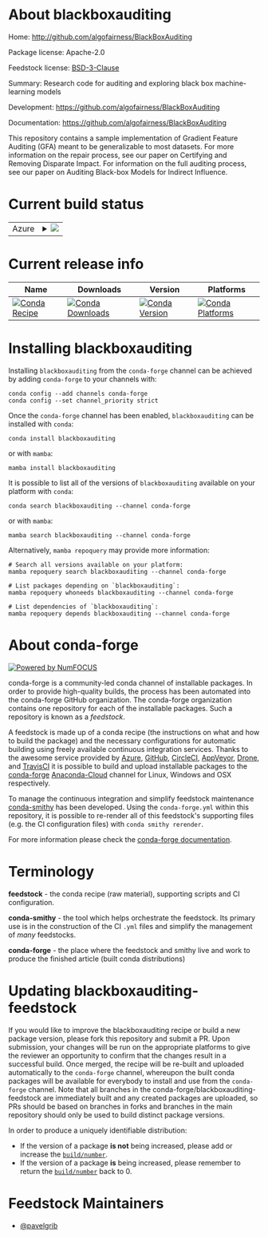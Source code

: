 About blackboxauditing
======================

Home: http://github.com/algofairness/BlackBoxAuditing

Package license: Apache-2.0

Feedstock license: [BSD-3-Clause](https://github.com/conda-forge/blackboxauditing-feedstock/blob/main/LICENSE.txt)

Summary: Research code for auditing and exploring black box machine-learning models

Development: https://github.com/algofairness/BlackBoxAuditing

Documentation: https://github.com/algofairness/BlackBoxAuditing

This repository contains a sample implementation of Gradient Feature Auditing (GFA) meant to be generalizable to most datasets. For more information on the repair process, see our paper on Certifying and Removing Disparate Impact. For information on the full auditing process, see our paper on Auditing Black-box Models for Indirect Influence.


Current build status
====================


<table>
    
  <tr>
    <td>Azure</td>
    <td>
      <details>
        <summary>
          <a href="https://dev.azure.com/conda-forge/feedstock-builds/_build/latest?definitionId=8040&branchName=main">
            <img src="https://dev.azure.com/conda-forge/feedstock-builds/_apis/build/status/blackboxauditing-feedstock?branchName=main">
          </a>
        </summary>
        <table>
          <thead><tr><th>Variant</th><th>Status</th></tr></thead>
          <tbody><tr>
              <td>linux_64</td>
              <td>
                <a href="https://dev.azure.com/conda-forge/feedstock-builds/_build/latest?definitionId=8040&branchName=main">
                  <img src="https://dev.azure.com/conda-forge/feedstock-builds/_apis/build/status/blackboxauditing-feedstock?branchName=main&jobName=linux&configuration=linux%20linux_64_" alt="variant">
                </a>
              </td>
            </tr><tr>
              <td>osx_64</td>
              <td>
                <a href="https://dev.azure.com/conda-forge/feedstock-builds/_build/latest?definitionId=8040&branchName=main">
                  <img src="https://dev.azure.com/conda-forge/feedstock-builds/_apis/build/status/blackboxauditing-feedstock?branchName=main&jobName=osx&configuration=osx%20osx_64_" alt="variant">
                </a>
              </td>
            </tr>
          </tbody>
        </table>
      </details>
    </td>
  </tr>
</table>

Current release info
====================

| Name | Downloads | Version | Platforms |
| --- | --- | --- | --- |
| [![Conda Recipe](https://img.shields.io/badge/recipe-blackboxauditing-green.svg)](https://anaconda.org/conda-forge/blackboxauditing) | [![Conda Downloads](https://img.shields.io/conda/dn/conda-forge/blackboxauditing.svg)](https://anaconda.org/conda-forge/blackboxauditing) | [![Conda Version](https://img.shields.io/conda/vn/conda-forge/blackboxauditing.svg)](https://anaconda.org/conda-forge/blackboxauditing) | [![Conda Platforms](https://img.shields.io/conda/pn/conda-forge/blackboxauditing.svg)](https://anaconda.org/conda-forge/blackboxauditing) |

Installing blackboxauditing
===========================

Installing `blackboxauditing` from the `conda-forge` channel can be achieved by adding `conda-forge` to your channels with:

```
conda config --add channels conda-forge
conda config --set channel_priority strict
```

Once the `conda-forge` channel has been enabled, `blackboxauditing` can be installed with `conda`:

```
conda install blackboxauditing
```

or with `mamba`:

```
mamba install blackboxauditing
```

It is possible to list all of the versions of `blackboxauditing` available on your platform with `conda`:

```
conda search blackboxauditing --channel conda-forge
```

or with `mamba`:

```
mamba search blackboxauditing --channel conda-forge
```

Alternatively, `mamba repoquery` may provide more information:

```
# Search all versions available on your platform:
mamba repoquery search blackboxauditing --channel conda-forge

# List packages depending on `blackboxauditing`:
mamba repoquery whoneeds blackboxauditing --channel conda-forge

# List dependencies of `blackboxauditing`:
mamba repoquery depends blackboxauditing --channel conda-forge
```


About conda-forge
=================

[![Powered by
NumFOCUS](https://img.shields.io/badge/powered%20by-NumFOCUS-orange.svg?style=flat&colorA=E1523D&colorB=007D8A)](https://numfocus.org)

conda-forge is a community-led conda channel of installable packages.
In order to provide high-quality builds, the process has been automated into the
conda-forge GitHub organization. The conda-forge organization contains one repository
for each of the installable packages. Such a repository is known as a *feedstock*.

A feedstock is made up of a conda recipe (the instructions on what and how to build
the package) and the necessary configurations for automatic building using freely
available continuous integration services. Thanks to the awesome service provided by
[Azure](https://azure.microsoft.com/en-us/services/devops/), [GitHub](https://github.com/),
[CircleCI](https://circleci.com/), [AppVeyor](https://www.appveyor.com/),
[Drone](https://cloud.drone.io/welcome), and [TravisCI](https://travis-ci.com/)
it is possible to build and upload installable packages to the
[conda-forge](https://anaconda.org/conda-forge) [Anaconda-Cloud](https://anaconda.org/)
channel for Linux, Windows and OSX respectively.

To manage the continuous integration and simplify feedstock maintenance
[conda-smithy](https://github.com/conda-forge/conda-smithy) has been developed.
Using the ``conda-forge.yml`` within this repository, it is possible to re-render all of
this feedstock's supporting files (e.g. the CI configuration files) with ``conda smithy rerender``.

For more information please check the [conda-forge documentation](https://conda-forge.org/docs/).

Terminology
===========

**feedstock** - the conda recipe (raw material), supporting scripts and CI configuration.

**conda-smithy** - the tool which helps orchestrate the feedstock.
                   Its primary use is in the construction of the CI ``.yml`` files
                   and simplify the management of *many* feedstocks.

**conda-forge** - the place where the feedstock and smithy live and work to
                  produce the finished article (built conda distributions)


Updating blackboxauditing-feedstock
===================================

If you would like to improve the blackboxauditing recipe or build a new
package version, please fork this repository and submit a PR. Upon submission,
your changes will be run on the appropriate platforms to give the reviewer an
opportunity to confirm that the changes result in a successful build. Once
merged, the recipe will be re-built and uploaded automatically to the
`conda-forge` channel, whereupon the built conda packages will be available for
everybody to install and use from the `conda-forge` channel.
Note that all branches in the conda-forge/blackboxauditing-feedstock are
immediately built and any created packages are uploaded, so PRs should be based
on branches in forks and branches in the main repository should only be used to
build distinct package versions.

In order to produce a uniquely identifiable distribution:
 * If the version of a package **is not** being increased, please add or increase
   the [``build/number``](https://docs.conda.io/projects/conda-build/en/latest/resources/define-metadata.html#build-number-and-string).
 * If the version of a package **is** being increased, please remember to return
   the [``build/number``](https://docs.conda.io/projects/conda-build/en/latest/resources/define-metadata.html#build-number-and-string)
   back to 0.

Feedstock Maintainers
=====================

* [@pavelgrib](https://github.com/pavelgrib/)

